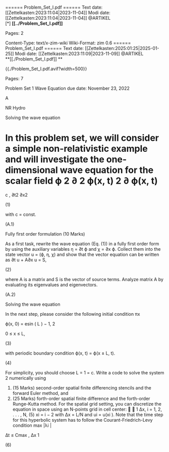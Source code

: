 ====== Problem_Set_I.pdf ======
Text date: [[Zettelkasten:2023:11:04|2023-11-04]] Modi date: [[Zettelkasten:2023:11:04|2023-11-04]]
@ARTIKEL  
[*] **[[../Problem_Set_I.pdf]]** 


Pages:           2


Content-Type: text/x-zim-wiki
Wiki-Format: zim 0.6
====== Problem_Set_I.pdf ======
Text date: [[Zettelkasten:2025:01:25|2025-01-25]] Modi date: [[Zettelkasten:2023:11:09|2023-11-09]]
@ARTIKEL  
**[[./Problem_Set_I.pdf]] **



{{./Problem_Set_I.pdf.avif?width=500}}

Pages:           7


Problem Set 1
Wave Equation
due date: November 23, 2022

A

NR Hydro

Solving the wave equation

In this problem set, we will consider a simple non-relativistic example and will investigate
the one-dimensional wave equation for the scalar field ϕ
2
∂ 2 ϕ(x, t)
2 ∂ ϕ(x, t)
=
c
,
∂t2
∂x2

(1)

with c = const.

(A.1)

Fully first order formulation (10 Marks)

As a first task, rewrite the wave equation (Eq. (1)) in a fully first order form by using the
auxiliary variables η = ∂t ϕ and χ = ∂x ϕ. Collect them into the state vector u = (ϕ, η, χ)
and show that the vector equation can be written as
∂t u + A∂x u = S,

(2)

where A is a matrix and S is the vector of source terms. Analyze matrix A by evaluating
its eigenvalues and eigenvectors.

(A.2)

Solving the wave equation

In the next step, please consider the following initial condition
πx

ϕ(x, 0) = esin ( L ) − 1,
2

0 ≤ x ≤ L,

(3)

with periodic boundary condition
ϕ(x, t) = ϕ(x ± L, t).

(4)

For simplicity, you should choose L = 1 = c.
Write a code to solve the system 2 numerically using
1. (15 Marks) second-order spatial finite differencing stencils and the forward Euler
method, and
2. (25 Marks) forth-order spatial finite difference and the forth-order Runge-Kutta
method.
For the spatial grid setting, you can discretize the equation in space using an N-points
grid in cell center:


1
∆x, i = 1, 2, . . . , N,
(5)
xi = i −
2
with ∆x = L/N and ui = u(xi ). Note that the time step for this hyperbolic system has
to follow the Courant-Friedrich-Levy condition
max |λi |

∆t
≤ Cmax ,
∆x
1

(6)

